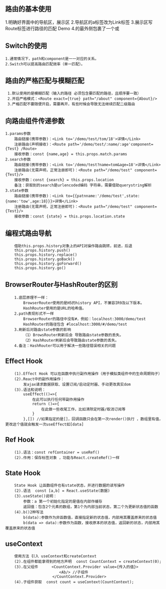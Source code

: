 ## 路由的基本使用
   1.明确好界面中的导航区，展示区
   2.导航区的a标签改为Link标签
   3.展示区写Route标签进行路径的匹配
        <Link to="/xxx"> Demo </Link>
        <Route path="/xxx" component={Demo}/>
   4.<App>的最外侧包裹了一个<BrowserRouter>或<HashRouter>
   

## Switch的使用
    1.通常情况下，path和component是一一对应的关系。
    2.Switch可以提高路由匹配效率（单一匹配）。

## 路由的严格匹配与模糊匹配
     1.默认使用的是模糊匹配（输入的路径 必须包含要匹配的路径，且顺序要一致）
     2.开启严格模式：<Route exact={true} path="/about" component={About}/>
     3.严格匹配不要随便开启，需要再开，有些时候会导致无法继续匹配二级路由

## 向路由组件传递参数
    1.params参数
        路由链接(携带参数)：<Link to='/demo/test/tom/18'>详情</Link>
        注册路由(声明接收)：<Route path='/demo/test/:name/:age'component={Test} /Route>
        接收参数：const {name,age} = this.props.match.params
    2.search参数
        路由链接(携带参数)：<Link to='/demo/test?name=tom&age=18'>详情</Link>
        注册路由(无需声明，正常注册即可)：<Route path="/demo/test" component={Test}/>
        接收参数：const {search} = this.props.location
        备注：获取到的search是urlencoded编码 字符串，需要借助querystring解析
    3.state参数
        路由链接(携带参数)：<Link to={{patnname:'/demo/test',state:{name:'tow',age:18}}}>详情</Link>
        注册路由(无需声明，正常注册即可)：<Route path="/demo/test" component={Test}/>
        接收参数：const {state} = this.props.location.state

## 编程式路由导航
        借助this.props.history对象上的API对操作路由跳转，前进，后退
        this.props.history.push()
        this.props.history.replace()
        this.props.history.goBack()
        this.props.history.goForward()
        this.props.history.go()

## BrowserRouter与HashRouter的区别
        1.底层原理不一样：
            BrowserRouter使用的是H5的history API，不兼容IR9及以下版本。
            HashRouter使用的是URL的哈希值。
        2.path表现形式不一样
            BrowserRouter的路径中没有#，例如：localhost:3000/demo/test
            HashRouter的路径包含 #localhost:3000/#/demo/test
        3.刷新后对路由state参数的影响
            （1）BrowsRouter刷新后会 导致路由state参数的丢失。
            （2）HashRouter刷新后会导致路由state参数的丢失。
        4.备注：HashRouter可以用于解决一些路径错误相关的问题

## Effect Hook
        (1).Effect Hook 可以在函数中执行副作用操作（用于模拟类组件中的生命周期钩子）
        (2).React中的副作用操作：
            发ajax请求数据获取、设置订阅/启动定时器、手动更改真实dom
        (3).语法和说明：
            useEffect(()=>{
                在此可以执行任何带副作用操作
                return ()=>{
                    在此做一些收尾工作，比如清除定时器/取消订阅等
                }
            },[]) //如果指定的是[]，回调函数只会在第一次render()执行 ，数组里有值，更改这个值就会触发一次useEffect如[data]

## Ref Hook
        (1).语法：const refContainer = useRef()
        (2).作用：保存标签对象 ，功能与React.createRef()一样

## State Hook
        State Hook 让函数组件也有state状态，并进行数据的读写操作
        (2).语法  const [a,b] = React.useState(数据)
        (3).useState()说明：
            参数：a 第一个初始化指定的是值在内部作缓存
            返回值：包含2个元素的数组，第1个为内部当前状态，第二个为更新状态值的函数
        (4).b()2种写法
            b(data):参数作为非函数值，直接指定新的状态值，内部用其覆盖原来的状态值
            b(data => data):参数作为函数，接收原本的状态值，返回新的状态，内部用其覆盖原来的状态值

## useContext
        使用方法 引入 useContext和createContext
        (2).在组件都能拿得到的地方声明  const CountContext = createContext(0);
        (3).在父组件      <CountContext.Provider value={传入的值}>
                            <Ab/> //子组件
                         </CountContext.Provider>
        (4).子组件获取  const count = useContext(CountContext);